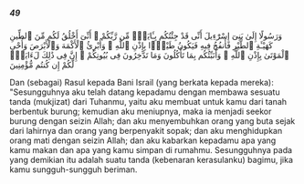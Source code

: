 ##### 49

<span class="ayah">وَرَسُولًا إِلَىٰ بَنِىٓ إِسْرَٰٓءِيلَ أَنِّى قَدْ جِئْتُكُم بِـَٔايَةٍۢ مِّن رَّبِّكُمْ ۖ أَنِّىٓ أَخْلُقُ لَكُم مِّنَ ٱلطِّينِ كَهَيْـَٔةِ ٱلطَّيْرِ فَأَنفُخُ فِيهِ فَيَكُونُ طَيْرًۢا بِإِذْنِ ٱللَّهِ ۖ وَأُبْرِئُ ٱلْأَكْمَهَ وَٱلْأَبْرَصَ وَأُحْىِ ٱلْمَوْتَىٰ بِإِذْنِ ٱللَّهِ ۖ وَأُنَبِّئُكُم بِمَا تَأْكُلُونَ وَمَا تَدَّخِرُونَ فِى بُيُوتِكُمْ ۚ إِنَّ فِى ذَٰلِكَ لَءَايَةًۭ لَّكُمْ إِن كُنتُم مُّؤْمِنِينَ</span>

<span class="ayah_translation">Dan (sebagai) Rasul kepada Bani Israil (yang berkata kepada mereka): "Sesungguhnya aku telah datang kepadamu dengan membawa sesuatu tanda (mukjizat) dari Tuhanmu, yaitu aku membuat untuk kamu dari tanah berbentuk burung; kemudian aku meniupnya, maka ia menjadi seekor burung dengan seizin Allah; dan aku menyembuhkan orang yang buta sejak dari lahirnya dan orang yang berpenyakit sopak; dan aku menghidupkan orang mati dengan seizin Allah; dan aku kabarkan kepadamu apa yang kamu makan dan apa yang kamu simpan di rumahmu. Sesungguhnya pada yang demikian itu adalah suatu tanda (kebenaran kerasulanku) bagimu, jika kamu sungguh-sungguh beriman.</span>
